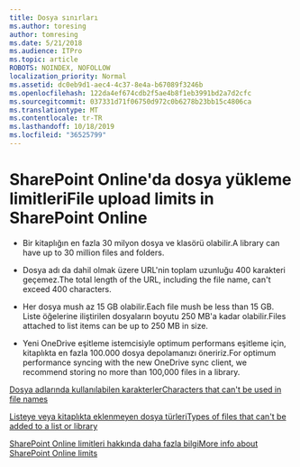 ```yaml
---
title: Dosya sınırları
ms.author: toresing
author: tomresing
ms.date: 5/21/2018
ms.audience: ITPro
ms.topic: article
ROBOTS: NOINDEX, NOFOLLOW
localization_priority: Normal
ms.assetid: dc0eb9d1-aec4-4c37-8e4a-b67089f3246b
ms.openlocfilehash: 122da4ef674cdb2f5ae4b8f1eb3991bd2a7d2cfc
ms.sourcegitcommit: 037331d71f06750d972c0b6278b23bb15c4806ca
ms.translationtype: MT
ms.contentlocale: tr-TR
ms.lasthandoff: 10/18/2019
ms.locfileid: "36525799"
---
```

# <a name="file-upload-limits-in-sharepoint-online"></a><span data-ttu-id="cd23a-102">SharePoint Online'da dosya yükleme limitleri</span><span class="sxs-lookup"><span data-stu-id="cd23a-102">File upload limits in SharePoint Online</span></span>

- <span data-ttu-id="cd23a-103">Bir kitaplığın en fazla 30 milyon dosya ve klasörü olabilir.</span><span class="sxs-lookup"><span data-stu-id="cd23a-103">A library can have up to 30 million files and folders.</span></span>
    
- <span data-ttu-id="cd23a-104">Dosya adı da dahil olmak üzere URL'nin toplam uzunluğu 400 karakteri geçemez.</span><span class="sxs-lookup"><span data-stu-id="cd23a-104">The total length of the URL, including the file name, can't exceed 400 characters.</span></span>
    
- <span data-ttu-id="cd23a-105">Her dosya mush az 15 GB olabilir.</span><span class="sxs-lookup"><span data-stu-id="cd23a-105">Each file mush be less than 15 GB.</span></span> <span data-ttu-id="cd23a-106">Liste öğelerine iliştirilen dosyaların boyutu 250 MB'a kadar olabilir.</span><span class="sxs-lookup"><span data-stu-id="cd23a-106">Files attached to list items can be up to 250 MB in size.</span></span>
    
- <span data-ttu-id="cd23a-107">Yeni OneDrive eşitleme istemcisiyle optimum performans eşitleme için, kitaplıkta en fazla 100.000 dosya depolamanızı öneririz.</span><span class="sxs-lookup"><span data-stu-id="cd23a-107">For optimum performance syncing with the new OneDrive sync client, we recommend storing no more than 100,000 files in a library.</span></span> 
    
[<span data-ttu-id="cd23a-108">Dosya adlarında kullanılabilen karakterler</span><span class="sxs-lookup"><span data-stu-id="cd23a-108">Characters that can't be used in file names</span></span>](https://go.microsoft.com/fwlink/?linkid=866430)
  
[<span data-ttu-id="cd23a-109">Listeye veya kitaplıkta eklenmeyen dosya türleri</span><span class="sxs-lookup"><span data-stu-id="cd23a-109">Types of files that can't be added to a list or library</span></span>](https://go.microsoft.com/fwlink/?linkid=273757)
  
[<span data-ttu-id="cd23a-110">SharePoint Online limitleri hakkında daha fazla bilgi</span><span class="sxs-lookup"><span data-stu-id="cd23a-110">More info about SharePoint Online limits</span></span>](https://go.microsoft.com/fwlink/?linkid=271273)
  

